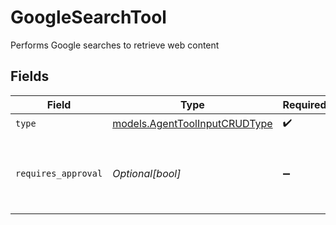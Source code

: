 # GoogleSearchTool

Performs Google searches to retrieve web content


## Fields

| Field                                                                | Type                                                                 | Required                                                             | Description                                                          |
| -------------------------------------------------------------------- | -------------------------------------------------------------------- | -------------------------------------------------------------------- | -------------------------------------------------------------------- |
| `type`                                                               | [models.AgentToolInputCRUDType](../models/agenttoolinputcrudtype.md) | :heavy_check_mark:                                                   | N/A                                                                  |
| `requires_approval`                                                  | *Optional[bool]*                                                     | :heavy_minus_sign:                                                   | Whether this tool requires approval before execution                 |